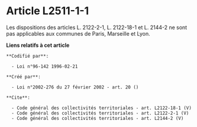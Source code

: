 # Article L2511-1-1

Les dispositions des articles L. 2122-2-1, L. 2122-18-1 et L. 2144-2 ne sont pas applicables aux communes de Paris, Marseille
et Lyon.

**Liens relatifs à cet article**

	**Codifié par**:

	  - Loi n°96-142 1996-02-21

	**Créé par**:

	  - Loi n°2002-276 du 27 février 2002 - art. 20 ()

	**Cite**:

	  - Code général des collectivités territoriales - art. L2122-18-1 (V)
	  - Code général des collectivités territoriales - art. L2122-2-1 (V)
	  - Code général des collectivités territoriales - art. L2144-2 (V)
